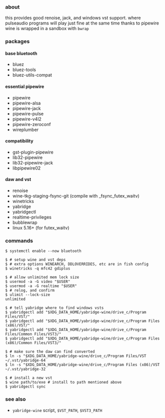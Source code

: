 ### about

this provides good renoise, jack, and windows vst support. where
pulseaudio programs will play just fine at the same time thanks to
pipewire  
wine is wrapped in a sandbox with `bwrap`

### packages

#### base bluetooth

- bluez
- bluez-tools
- bluez-utils-compat

#### essential pipewire

- pipewire
- pipewire-alsa
- pipewire-jack
- pipewire-pulse
- pipewire-v4l2
- pipewire-zeroconf
- wireplumber

#### compatibility

- gst-plugin-pipewire
- lib32-pipewire
- lib32-pipewire-jack
- libpipewire02

#### daw and vst

- renoise
- wine-tkg-staging-fsync-git (compile with \_fsync_futex_waitv)
- winetricks
- yabridge
- yabridgectl
- realtime-privileges
- bubblewrap
- linux 5.16+ (for futex_waitv)

### commands

    $ systemctl enable --now bluetooth

    $ # setup wine and vst deps
    $ # extra options WINEARCH, DDLOVERRIDES, etc are in fish config
    $ winetricks -q mfc42 gdiplus

    $ # allow unlimited mem lock size
    $ usermod -a -G video "$USER"
    $ usermod -a -G realtime "$USER"
    $ # relog, and confirm
    $ ulimit --lock-size
    unlimited

    $ # tell yabridge where to find windows vsts
    $ yabridgectl add "$XDG_DATA_HOME/yabridge-wine/drive_c/Program Files/VST/"
    $ yabridgectl add "$XDG_DATA_HOME/yabridge-wine/drive_c/Program Files (x86)/VST/"
    $ yabridgectl add "$XDG_DATA_HOME/yabridge-wine/drive_c/Program Files/Common Files/VST3/"
    $ yabridgectl add "$XDG_DATA_HOME/yabridge-wine/drive_c/Program Files (x86)/Common Files/VST3/"

    $ # make sure the daw can find converted
    $ ln -s "$XDG_DATA_HOME/yabridge-wine/drive_c/Program Files/VST ~/.vst/yabridge-64
    $ ln -s "$XDG_DATA_HOME/yabridge-wine/drive_c/Program Files (x86)/VST ~/.vst/yabridge-32

    $ # install a new vst
    $ wine path/to/exe # install to path mentioned above
    $ yabridgectl sync

### see also

- `yabridge-wine` script, `$VST_PATH`, `$VST3_PATH`
